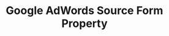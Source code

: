 ---
# -------------------------- #
#        CONTENT TYPE        #
# -------------------------- #

type: "connect"
content-type: "api-form"
form-type: "source"
key: "source-form-properties-google-adwords-object"


# -------------------------- #
#        OBJECT INFO         #
# -------------------------- #

title: "Google AdWords Source Form Property"
api-type: "adwords"
display-name: "Google AdWords"

source-type: "saas"
docs-name: "google-adwords"

description: ""
---
